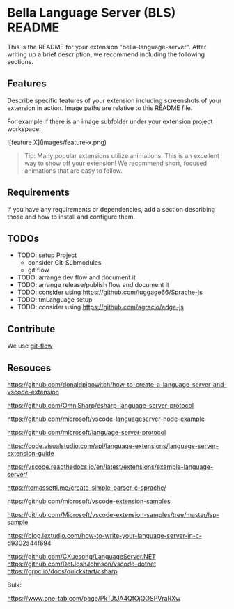 # Bella Language Server (BLS) README

This is the README for your extension "bella-language-server". After writing up a brief description, we recommend including the following sections.

## Features

Describe specific features of your extension including screenshots of your extension in action. Image paths are relative to this README file.

For example if there is an image subfolder under your extension project workspace:

\!\[feature X\]\(images/feature-x.png\)

> Tip: Many popular extensions utilize animations. This is an excellent way to show off your extension! We recommend short, focused animations that are easy to follow.

## Requirements

If you have any requirements or dependencies, add a section describing those and how to install and configure them.

## TODOs

* TODO: setup Project
  * consider Git-Submodules
  * git flow
* TODO: arrange dev flow and document it
* TODO: arrange release/publish flow and document it
* TODO: consider using https://github.com/luggage66/Sprache-js
* TODO: tmLanguage setup
* TODO: consider using https://github.com/agracio/edge-js

<!-- dev/bella-language-server-project/bella-language-server is 📦 v0.0.1 via ⬢ v12.13.1            ➜ npm run-script compile-server -->
## Contribute

We use [git-flow](https://danielkummer.github.io/git-flow-cheatsheet/)

## Resouces

<https://github.com/donaldpipowitch/how-to-create-a-language-server-and-vscode-extension>

<https://github.com/OmniSharp/csharp-language-server-protocol>

<https://github.com/microsoft/vscode-languageserver-node-example>

<https://github.com/microsoft/language-server-protocol>

<https://code.visualstudio.com/api/language-extensions/language-server-extension-guide>

<https://vscode.readthedocs.io/en/latest/extensions/example-language-server/>

<https://tomassetti.me/create-simple-parser-c-sprache/>

<https://github.com/microsoft/vscode-extension-samples>

<https://github.com/Microsoft/vscode-extension-samples/tree/master/lsp-sample>

<https://blog.lextudio.com/how-to-write-your-language-server-in-c-d9302a44f694>

<https://github.com/CXuesong/LanguageServer.NET>
<https://github.com/DotJoshJohnson/vscode-dotnet>
<https://grpc.io/docs/quickstart/csharp>

Bulk:

<https://www.one-tab.com/page/PkTJtJA4QfOjQOSPVraRXw>
